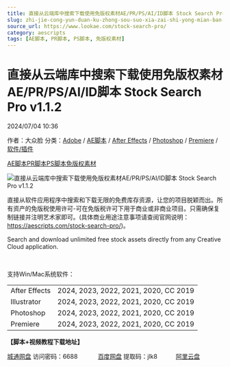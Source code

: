 ```yaml
---
title: 直接从云端库中搜索下载使用免版权素材AE/PR/PS/AI/ID脚本 Stock Search Pro v1.1.2
slug: zhi-jie-cong-yun-duan-ku-zhong-sou-suo-xia-zai-shi-yong-mian-ban-quan-su-cai-ae-pr-ps-ai-idjiao-ben-stock-search-pro-v1-1-2
source_url: https://www.lookae.com/stock-search-pro/
category: aescripts
tags: [AE脚本, PR脚本, PS脚本, 免版权素材]
---
```

# 直接从云端库中搜索下载使用免版权素材AE/PR/PS/AI/ID脚本 Stock Search Pro v1.1.2

2024/07/04 10:36

作者：大众脸
分类：[Adobe](https://www.lookae.com/qitarjcj/adobezy/) / [AE脚本](https://www.lookae.com/after-effects/aescripts/) / [After Effects](https://www.lookae.com/after-effects/) / [Photoshop](https://www.lookae.com/qitarjcj/pszy/) / [Premiere](https://www.lookae.com/qitarjcj/premierezy/) / [软件/插件](https://www.lookae.com/qitarjcj/)

[AE脚本](https://www.lookae.com/tag/ae%e8%84%9a%e6%9c%ac/)[PR脚本](https://www.lookae.com/tag/pr%e8%84%9a%e6%9c%ac/)[PS脚本](https://www.lookae.com/tag/ps%e8%84%9a%e6%9c%ac/)[免版权素材](https://www.lookae.com/tag/%e5%85%8d%e7%89%88%e6%9d%83%e7%b4%a0%e6%9d%90/)

![直接从云端库中搜索下载使用免版权素材AE/PR/PS/AI/ID脚本 Stock Search Pro v1.1.2](https://www.lookae.com/wp-content/uploads/2024/07/Stock-Search-Pro.jpg "直接从云端库中搜索下载使用免版权素材AE/PR/PS/AI/ID脚本 Stock Search Pro v1.1.2-LookAE.com")

直接从软件应用程序中搜索和下载无限的免费库存资源，让您的项目脱颖而出。所有资产的免版税使用许可-可在免版税许可下用于商业或非商业项目。只需确保复制链接并注明艺术家即可。(具体商业用途注意事项请查阅官网说明：https://aescripts.com/stock-search-pro/)。

Search and download unlimited free stock assets directly from any Creative Cloud application.

[﻿](http://cloud.video.taobao.com/play/u/null/p/1/e/6/t/1/470433860213.mp4)

支持Win/Mac系统软件：

|  |  |
| --- | --- |
| After Effects | 2024, 2023, 2022, 2021, 2020, CC 2019 |
| Illustrator | 2024, 2023, 2022, 2021, 2020, CC 2019 |
| Photoshop | 2024, 2023, 2022, 2021, 2020, CC 2019 |
| Premiere | 2024, 2023, 2022, 2021, 2020, CC 2019 |

**【脚本+视频教程下载地址】**

[城通网盘](https://url70.ctfile.com/f/2827370-1316856622-71b0cd?p=4431) 访问密码：6688            [百度网盘](https://pan.baidu.com/s/1nLOoGBBe9kpYagO-vdMByg?pwd=jlk8) 提取码：jlk8           [阿里云盘](https://www.alipan.com/s/k6zoyXjpfcn)
